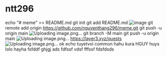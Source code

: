 # ntt296 
echo "# meme" >> README.md
git init
git add README.md
![image](https://github.com/nguyenthang296/ntt/assets/130072062/6953e617-9d2f-4850-8f31-b10a24746e71)
git remote add origin https://github.com/nguyenthang296/meme.git
git push -u origin main
![Uploading image.png…]()
git branch -M main
git push -u origin main
![Uploading image.png…]()
https://layer3.xyz/quests
![Uploading image.png…]()
ok echo
tuyetvoi
common
hahu
kura
HGUY
huys
lolo
hayha
fsfddf
ghjgj
ads
fdfssf
vdsf
fffssf
fdsfdsds
